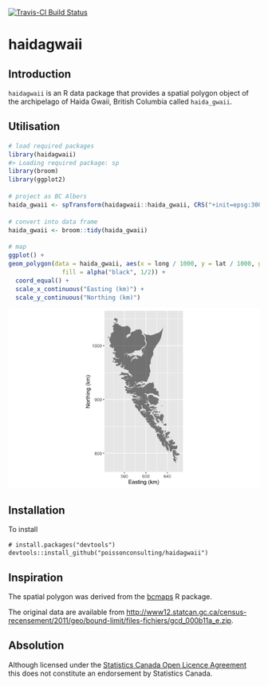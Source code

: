 
<!-- README.md is generated from README.Rmd. Please edit that file -->
[![Travis-CI Build Status](https://travis-ci.org/poissonconsulting/haidagwaii.svg?branch=master)](https://travis-ci.org/poissonconsulting/haidagwaii)

haidagwaii
==========

Introduction
------------

`haidagwaii` is an R data package that provides a spatial polygon object of the archipelago of Haida Gwaii, British Columbia called `haida_gwaii`.

Utilisation
-----------

``` r
# load required packages
library(haidagwaii)
#> Loading required package: sp
library(broom)
library(ggplot2)

# project as BC Albers
haida_gwaii <- spTransform(haidagwaii::haida_gwaii, CRS("+init=epsg:3005"))

# convert into data frame
haida_gwaii <- broom::tidy(haida_gwaii)

# map
ggplot() +
geom_polygon(data = haida_gwaii, aes(x = long / 1000, y = lat / 1000, group = group),
               fill = alpha("black", 1/2)) +
  coord_equal() +
  scale_x_continuous("Easting (km)") +
  scale_y_continuous("Northing (km)")
```

![](README-unnamed-chunk-2-1.png)

Installation
------------

To install

    # install.packages("devtools")
    devtools::install_github("poissonconsulting/haidagwaii")

Inspiration
-----------

The spatial polygon was derived from the [bcmaps](https://github.com/bcgov/bcmaps) R package.

The original data are available from <http://www12.statcan.gc.ca/census-recensement/2011/geo/bound-limit/files-fichiers/gcd_000b11a_e.zip>.

Absolution
----------

Although licensed under the [Statistics Canada Open Licence Agreement](http://www.statcan.gc.ca/eng/reference/licence) this does not constitute an endorsement by Statistics Canada.
